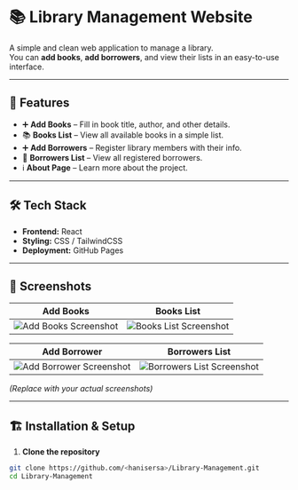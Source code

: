 # 📚 Library Management Website

A simple and clean web application to manage a library.  
You can **add books**, **add borrowers**, and view their lists in an easy-to-use interface.

---

## 🚀 Features

- ➕ **Add Books** – Fill in book title, author, and other details.  
- 📚 **Books List** – View all available books in a simple list.  
- ➕ **Add Borrowers** – Register library members with their info.  
- 👥 **Borrowers List** – View all registered borrowers.  
- ℹ️ **About Page** – Learn more about the project.  

---

## 🛠️ Tech Stack

- **Frontend:** React  
- **Styling:** CSS / TailwindCSS  
- **Deployment:** GitHub Pages  

---

## 📸 Screenshots

| Add Books | Books List |
|-----------|-----------|
| ![Add Books Screenshot](./screenshots/add-books.png) | ![Books List Screenshot](./screenshots/books-list.png) |

| Add Borrower | Borrowers List |
|--------------|---------------|
| ![Add Borrower Screenshot](./screenshots/add-borrower.png) | ![Borrowers List Screenshot](./screenshots/borrowers-list.png) |

*(Replace with your actual screenshots)*

---

## 🏗️ Installation & Setup

1. **Clone the repository**

```bash
git clone https://github.com/<hanisersa>/Library-Management.git
cd Library-Management
